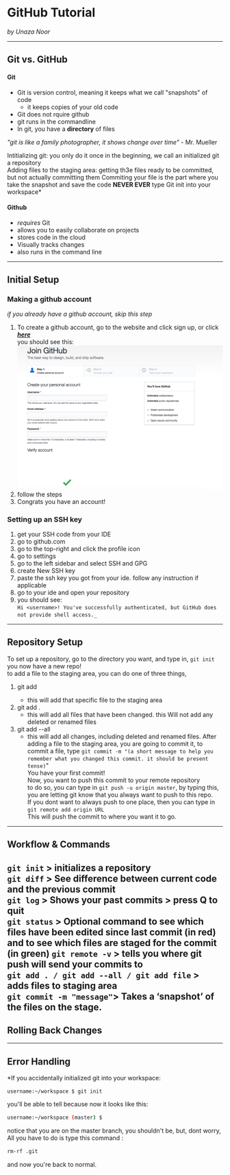# GitHub Tutorial

_by Unaza Noor_

---
## Git vs. GitHub
#### Git
* Git is version control, meaning it keeps what we call "snapshots" of code
   * it keeps copies of your old code
* Git does not rquire github
* git runs in the commandline
* In git, you have a **directory** of files  

_"git is like a family photographer, it shows change over time"_ - Mr. Mueller  


Intitializing git: you only do it once in the beginning, we call an initialized git a repository  
Adding files to the staging area: getting th3e files ready to be committed, but not actually committing them 
Commiting your file is the part where you take the snapshot and save the code
**NEVER EVER** type Git init into your workspace*

#### Github
* _requires_ Git
* allows you to easily collaborate on projects
* stores code in the cloud
* Visually tracks changes
* also runs in the command line

---
## Initial Setup

### Making a github account

_if you already have a github account, skip this step_
1. To create a github account, go to the website and click sign up, or click [**_here_**](https://github.com/join?source=header-home)  
you should see this:  
![alt text](screenshot1.png)
2. follow the steps
3. Congrats you have an account!
### Setting up an SSH key
1. get your SSH code from your IDE 
2. go to github.com
3. go to the top-right and click the profile icon 
4. go to settings
5. go to the left sidebar and select SSH and GPG
6. create New SSH key
7. paste the ssh key you got from your ide. follow any instruction if applicable
8. go to your ide and open your repository
9. you should see:  
`Hi <username>! You've successfully authenticated, but GitHub does not provide shell access._`




---
## Repository Setup
To set up a repository, go to the directory you want, and type in, `git init`   
you now have a new repo!  
to add a file to the staging area, you can do one of three things,
1. git add <file-name> 
    * this will add that specific file to the staging area
2. git add .
    * this will add all files that have been changed. this Will not add any deleted or renamed files
3. git add --all
    * this will add all changes, including deleted and renamed files.
After adding a file to the staging area, you are going to commit it, to commit a file, type `git commit -m "(a short message to help you remember what you changed this commit. it should be present tense)`"  
You have your first commit!  
Now, you want to push this commit to your remote repository  
to do so, you can type in `git push -u origin master`, by typing this, you are letting git know that you always want to push to this repo.  
If you dont want to always push to one place, then you can type in `git remote add origin URL`   
This will push the commit to where you want it to go.

 

---
## Workflow & Commands
`git init` > initializes a repository  
`git diff` > See difference between current code and the previous commit  
`git log` > Shows your past commits > press Q to quit  
`git status` > Optional command to see which files have been edited since last commit (in red)
and to see which files are staged for the commit (in green)
`git remote -v`  > tells you where git push will send your commits to  
`git add . / git add --all / git add file` > adds files to staging area    
`git commit -m "message"`> Takes a ‘snapshot’ of the files on the stage.
---
## Rolling Back Changes



---
## Error Handling
*If you accidentally initialized git into your workspace:
```
username:~/workspace $ git init
```
 you'll be able to tell because now it looks like this:
```bash
username:~/workspace (master) $ 
```
notice that you are on the master branch, you shouldn't be,
but, dont worry, All you have to do is type this command :  

```bash 
rm-rf .git
```
and now you're back to normal.